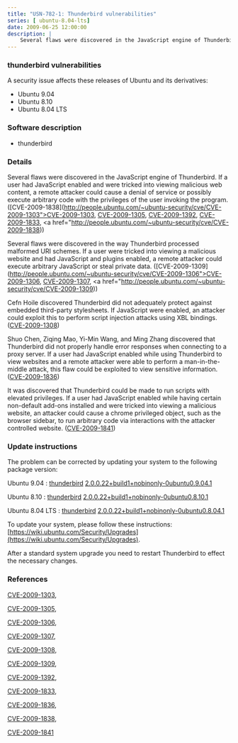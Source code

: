 ```yaml
---
title: "USN-782-1: Thunderbird vulnerabilities"
series: [ ubuntu-8.04-lts]
date: 2009-06-25 12:00:00
description: |
    Several flaws were discovered in the JavaScript engine of Thunderbird. If a user had JavaScript enabled and were tricked into viewing malicious web content, a remote attacker could cause a denial of service or possibly execute arbitrary code with the privileges of the user invoking the program. ([CVE-2009-1838](http://people.ubuntu.com/~ubuntu-security/cve/CVE-2009-1303">CVE-2009-1303</a>, <a href="http://people.ubuntu.com/~ubuntu-security/cve/CVE-2009-1305">CVE-2009-1305</a>, <a href="http://people.ubuntu.com/~ubuntu-security/cve/CVE-2009-1392">CVE-2009-1392</a>, <a href="http://people.ubuntu.com/~ubuntu-security/cve/CVE-2009-1833">CVE-2009-1833</a>, <a href="http://people.ubuntu.com/~ubuntu-security/cve/CVE-2009-1838))
--- 
```

 
 


### thunderbird vulnerabilities

A security issue affects these releases of Ubuntu and its derivatives:

* Ubuntu 9.04
* Ubuntu 8.10
* Ubuntu 8.04 LTS

### Software description

* thunderbird 

### Details

Several flaws were discovered in the JavaScript engine of Thunderbird. If a user had JavaScript enabled and were tricked into viewing malicious web content, a remote attacker could cause a denial of service or possibly execute arbitrary code with the privileges of the user invoking the program. ([CVE-2009-1838](http://people.ubuntu.com/~ubuntu-security/cve/CVE-2009-1303">CVE-2009-1303</a>, <a href="http://people.ubuntu.com/~ubuntu-security/cve/CVE-2009-1305">CVE-2009-1305</a>, <a href="http://people.ubuntu.com/~ubuntu-security/cve/CVE-2009-1392">CVE-2009-1392</a>, <a href="http://people.ubuntu.com/~ubuntu-security/cve/CVE-2009-1833">CVE-2009-1833</a>, <a href="http://people.ubuntu.com/~ubuntu-security/cve/CVE-2009-1838))

Several flaws were discovered in the way Thunderbird processed malformed URI schemes. If a user were tricked into viewing a malicious website and had JavaScript and plugins enabled, a remote attacker could execute arbitrary JavaScript or steal private data. ([CVE-2009-1309](http://people.ubuntu.com/~ubuntu-security/cve/CVE-2009-1306">CVE-2009-1306</a>, <a href="http://people.ubuntu.com/~ubuntu-security/cve/CVE-2009-1307">CVE-2009-1307</a>, <a href="http://people.ubuntu.com/~ubuntu-security/cve/CVE-2009-1309))

Cefn Hoile discovered Thunderbird did not adequately protect against embedded third-party stylesheets. If JavaScript were enabled, an attacker could exploit this to perform script injection attacks using XBL bindings. ([CVE-2009-1308](http://people.ubuntu.com/~ubuntu-security/cve/CVE-2009-1308))

Shuo Chen, Ziqing Mao, Yi-Min Wang, and Ming Zhang discovered that Thunderbird did not properly handle error responses when connecting to a proxy server. If a user had JavaScript enabled while using Thunderbird to view websites and a remote attacker were able to perform a man-in-the-middle attack, this flaw could be exploited to view sensitive information. ([CVE-2009-1836](http://people.ubuntu.com/~ubuntu-security/cve/CVE-2009-1836))

It was discovered that Thunderbird could be made to run scripts with elevated privileges. If a user had JavaScript enabled while having certain non-default add-ons installed and were tricked into viewing a malicious website, an attacker could cause a chrome privileged object, such as the browser sidebar, to run arbitrary code via interactions with the attacker controlled website. ([CVE-2009-1841](http://people.ubuntu.com/~ubuntu-security/cve/CVE-2009-1841)) 

### Update instructions

The problem can be corrected by updating your system to the following package version:

Ubuntu 9.04
 : [thunderbird](https://launchpad.net/ubuntu/+source/thunderbird) <span> [2.0.0.22+build1+nobinonly-0ubuntu0.9.04.1](https://launchpad.net/ubuntu/+source/thunderbird/2.0.0.22+build1+nobinonly-0ubuntu0.9.04.1) </span> 

Ubuntu 8.10
 : [thunderbird](https://launchpad.net/ubuntu/+source/thunderbird) <span> [2.0.0.22+build1+nobinonly-0ubuntu0.8.10.1](https://launchpad.net/ubuntu/+source/thunderbird/2.0.0.22+build1+nobinonly-0ubuntu0.8.10.1) </span> 

Ubuntu 8.04 LTS
 : [thunderbird](https://launchpad.net/ubuntu/+source/thunderbird) <span> [2.0.0.22+build1+nobinonly-0ubuntu0.8.04.1](https://launchpad.net/ubuntu/+source/thunderbird/2.0.0.22+build1+nobinonly-0ubuntu0.8.04.1) </span> 

To update your system, please follow these instructions: [https://wiki.ubuntu.com/Security/Upgrades](https://wiki.ubuntu.com/Security/Upgrades).

After a standard system upgrade you need to restart Thunderbird to effect the necessary changes. 

### References

 
 [CVE-2009-1303](http://people.ubuntu.com/~ubuntu-security/cve/CVE-2009-1303), 

 [CVE-2009-1305](http://people.ubuntu.com/~ubuntu-security/cve/CVE-2009-1305), 

 [CVE-2009-1306](http://people.ubuntu.com/~ubuntu-security/cve/CVE-2009-1306), 

 [CVE-2009-1307](http://people.ubuntu.com/~ubuntu-security/cve/CVE-2009-1307), 

 [CVE-2009-1308](http://people.ubuntu.com/~ubuntu-security/cve/CVE-2009-1308), 

 [CVE-2009-1309](http://people.ubuntu.com/~ubuntu-security/cve/CVE-2009-1309), 

 [CVE-2009-1392](http://people.ubuntu.com/~ubuntu-security/cve/CVE-2009-1392), 

 [CVE-2009-1833](http://people.ubuntu.com/~ubuntu-security/cve/CVE-2009-1833), 

 [CVE-2009-1836](http://people.ubuntu.com/~ubuntu-security/cve/CVE-2009-1836), 

 [CVE-2009-1838](http://people.ubuntu.com/~ubuntu-security/cve/CVE-2009-1838), 

 [CVE-2009-1841](http://people.ubuntu.com/~ubuntu-security/cve/CVE-2009-1841)
 

